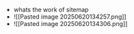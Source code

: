 - whats the work of sitemap
- ![[Pasted image 20250620134257.png]]
- ![[Pasted image 20250620134306.png]]